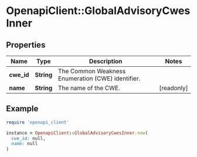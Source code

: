 # OpenapiClient::GlobalAdvisoryCwesInner

## Properties

| Name | Type | Description | Notes |
| ---- | ---- | ----------- | ----- |
| **cwe_id** | **String** | The Common Weakness Enumeration (CWE) identifier. |  |
| **name** | **String** | The name of the CWE. | [readonly] |

## Example

```ruby
require 'openapi_client'

instance = OpenapiClient::GlobalAdvisoryCwesInner.new(
  cwe_id: null,
  name: null
)
```

